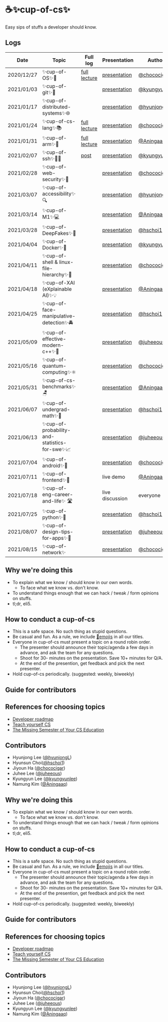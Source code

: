 # ☕✨cup-of-cs✨
Easy sips of stuffs a developer should know.

## Logs
| Date       | Topic                            | Full log                                                                                       | Presentation                                                                                                         | Author                                         |
|------------|----------------------------------|------------------------------------------------------------------------------------------------|----------------------------------------------------------------------------------------------------------------------|------------------------------------------------|
| 2020/12/27 | ✨cup-of-OS✨🌳                  | [full lecture](https://github.com/chococigar/cup-of-cs/blob/main/lectures/1_cup-of-os.md)      | [presentation](https://docs.google.com/presentation/d/1ya2-NfS2mJQ-V4qFdMmBMXSjMTHaSbZGE-x8RvJ-wiM/edit?usp=sharing) | [@chococigar](https://github.com/chococigar)   |
| 2021/01/03 | ✨cup-of-git✨🐙                 |                                                                                                | [presentation](https://docs.google.com/presentation/d/1-7wc_HSzrpNNOqcot3aK6sTF74HHGPgcyVEyPOSi__8/edit?usp=sharing) | [@kyungyunlee](https://github.com/kyungyunlee) |
| 2021/01/17 | ✨cup-of-distributed-systems✨🌐 |                                                                                                | [presentation](https://docs.google.com/presentation/d/1TmyfFXnzr_6p1GJdmfh4JIPK06pKf1zJ3eyNPk555pY/edit?usp=sharing) | [@hyunjongL](http://github.com/hyunjongL)      |
| 2021/01/24 | ✨cup-of-cs-lang✨📚             | [full lecture](https://github.com/chococigar/cup-of-cs/blob/main/lectures/4_cup-of-cs-lang.md) | [presentation](https://docs.google.com/presentation/d/1RVt7Ytw8Bt5KTr57FC7f98kHuGEQrbvHDeGzXqiQXLo/edit?usp=sharing) | [@chococigar](https://github.com/chococigar)   |
| 2021/01/31 | ✨cup-of-arm✨🌰            | [full lecture](https://github.com/chococigar/cup-of-cs/blob/lecture/05-arm/lectures/5_cup-of-cs-arm/cup-of-cs-arm.md)| [presentation](https://docs.google.com/presentation/d/1tyjcIKm3L_xdkjfIuCHWcruoNn0rhefZunncKkhxwEk/edit?usp=sharing) | [@Aningaaq](https://github.com/Aningaaq)       |
| 2021/02/07 | ✨cup-of-ssh✨🕵️‍♂️            | [post](https://kyungyunlee.github.io/blog/ssh)                                                 | [presentation](https://docs.google.com/presentation/d/1F68RsPoWv8AF1-lVf0YmrDp1pWrLjR7I4fzpmushYhE/edit?usp=sharing) | [@kyungyunlee](https://github.com/kyungyunlee) |
| 2021/02/28 | ✨cup-of-web-security✨🔐 | | [presentation](https://docs.google.com/presentation/d/1RVt7Ytw8Bt5KTr57FC7f98kHuGEQrbvHDeGzXqiQXLo/edit?usp=sharing) | [@chococigar](https://github.com/chococigar) |
| 2021/03/07 | ✨cup-of-accessibility✨🔍 | | [presentation](https://docs.google.com/presentation/d/1VX0C22Zz-Fn4DwjSUJeqGFkdzR5ldR3R0u0EIKzOEOw/edit?usp=sharing) | [@hyunjongL](http://github.com/hyunjongL) |
| 2021/03/14 | ✨cup-of-M1✨💻 | | [presentation](https://docs.google.com/presentation/d/1EGxxnN1hNZcaa0nYuN8QMs2JXYNmujlA3z_89Q4iRyo/edit?usp=sharing) | [@Aningaaq](https://github.com/Aningaaq) |
| 2021/03/28 | ✨cup-of-DeepFakes✨🔁 | | [presentation](https://docs.google.com/presentation/d/1XKKtKxf3ZaLqzyxlqjNJtyDHiVEkoYvRgFxjBjDgkTg/edit?usp=sharing) | [@hschoi1](https://github.com/hschoi1) |
| 2021/04/04 | ✨cup-of-Docker✨🐳 | | [presentation](https://docs.google.com/presentation/d/1OotjiG87g1H6JTvBHuWw0RePp1LZVCQF0HR6hERLSig/edit?usp=sharing) | [@kyungyunlee](https://github.com/kyungyunlee) |
| 2021/04/11 | ✨cup-of-shell & linux-file-hierarchy✨🐚 | | [presentation](https://docs.google.com/presentation/d/1IzZ_YyEMEp5PG2opP9mIBdAIDeUcuvLNs1g8nv72BS0/edit?usp=sharing) | [@chococigar](https://github.com/chococigar) |
| 2021/04/18 | ✨cup-of-XAI (eXplainable AI)✨💡 | | [presentation](https://docs.google.com/presentation/d/14ZAPp3MV-ZzOXGhPoBQdBZP_54w7HvDoziItJPuM5uU/edit?usp=sharing) | [@Aningaaq](https://github.com/Aningaaq) |
| 2021/04/25 | ✨cup-of-face-manipulative-detection✨🚔 | | [presentation](https://docs.google.com/presentation/d/1Hf2h4BEFUdAYMjpevz0KaaIknjExA6z29-aXeO49dV0/edit?usp=sharing) | [@hschoi1](https://github.com/hschoi1) |
| 2021/05/09 | ✨cup-of-effective-modern-c++✨📙 | | [presentation](https://docs.google.com/presentation/d/1y9vYsItwK0LlfNZZtWlXH2_TBuPSBs2piCp4pUv7ig8/edit?usp=sharing) | [@juheeous](https://github.com/juheeous) |
| 2021/05/16 | ✨cup-of-quantum-computing✨⚛️   | | [presentation](https://docs.google.com/presentation/d/1wM_vfzlWjy_BKdCTWjW97o_TY00r_gEBmQ1VCGT9SAE/edit?usp=sharing) | [@chococigar](https://github.com/chococigar) |
| 2021/05/31 | ✨cup-of-cs-benchmarks✨🪑 | | [presentation](https://docs.google.com/presentation/d/1_ICdWFq5rgLbNJoI5rmCzEyoN0tsfEYh81nny3Bzk2k/edit?usp=sharing)| [@Aningaaq](https://github.com/Aningaaq) |
| 2021/06/07 | ✨cup-of-undergrad-math✨📐 | | [presentation](https://docs.google.com/presentation/d/1KTXf9n1UZ8kQe71ksvhSfA_b5JtI-C3GdCOYOL8YuyU/edit?usp=sharing)| [@hschoi1](https://github.com/hschoi1) |
| 2021/06/13 | ✨cup-of-probability-and-statistics-for-swe✨📈 | | [presentation](https://docs.google.com/presentation/d/1ZDgdbJhz-7scG4vAU2Pit0b8T-DTs82RDbLLuaaHdC0/edit?usp=sharing)| [@juheeous](https://github.com/juheeous) |
| 2021/07/04 | ✨cup-of-android✨💚 | | [presentation](https://docs.google.com/presentation/d/1yG5A0W8lMXhD-eLUWFQz3SpoIfK2y_SasckIdrF1gbQ/edit?usp=sharing)| [@chococigar](https://github.com/chococigar) |
| 2021/07/11 | ✨cup-of-frontend✨👕 | | live demo | [@Aningaaq](https://github.com/Aningaaq) |
| 2021/07/18 | ✨cup-of-eng-career-and-life✨ 🛣️ | | live discussion | everyone |
| 2021/07/25 | ✨cup-of-python✨🎀| | [presentation](https://drive.google.com/file/d/1uOypYa_fA_fU7hsSEd7adEFuUpL82ajo/view?usp=sharing) |[@hschoi1](https://github.com/hschoi1)   |
| 2021/08/07 | ✨cup-of-design-tips-for-apps✨🎨| | [presentation](https://docs.google.com/presentation/d/1kM52cMmRQ_Ei53FfW1e_J-X5p9aSG9v5yGcQkbrhHHM/edit?usp=sharing)  |[@juheeous](https://github.com/juheeous) |
| 2021/08/15 | ✨cup-of-network✨| | [presentation](https://docs.google.com/presentation/d/1CTDedrgeI0Ler_RMoEYBhC0QBzS-kY-r7kFK5qpBUsU/edit?usp=sharing)|[@chococigar](https://github.com/chococigar) |


## Why we're doing this
* To explain what we know / should know in our own words.
    * To face what we know vs. don't know.
* To understand things enough that we can hack / tweak / form opinions on stuffs.
* tl;dr, eli5.

## How to conduct a cup-of-cs
* This is a safe space. No such thing as stupid questions.
* Be casual and fun. As a rule, we include [🤪emojis](https://emojipedia.org/) in all our titles.
* Everyone in cup-of-cs must present a topic on a round robin order.
    * The presenter should announce their topic/agenda a few days in advance, and ask the team for any questions.
    * Shoot for 30- minutes on the presentation. Save 10+ minutes for Q/A.
    * At the end of the presention, get feedback and pick the next presenter.
* Hold cup-of-cs periodically. (suggested: weekly, biweekly)

## Guide for contributors


## References for choosing topics
* [Developer roadmap](https://github.com/kamranahmedse/developer-roadmap)
* [Teach yourself CS](https://teachyourselfcs.com/)
* [The Missing Semester of Your CS Education](https://missing.csail.mit.edu/)


## Contributors
* Hyunjong Lee ([@hyunjongL](http://github.com/hyunjongL))
* Hyunsun Choi([@hschoi1](http://github.com/hschoi1))
* Jiyoun Ha ([@chococigar](https://github.com/chococigar))
* Juhee Lee ([@juheeous](https://github.com/juheeous))
* Kyungyun Lee ([@kyungyunlee](https://github.com/kyungyunlee))
* Namung Kim ([@Aningaaq](https://github.com/Aningaaq))


## Why we're doing this
* To explain what we know / should know in our own words.
    * To face what we know vs. don't know.
* To understand things enough that we can hack / tweak / form opinions on stuffs.
* tl;dr, eli5.

## How to conduct a cup-of-cs
* This is a safe space. No such thing as stupid questions.
* Be casual and fun. As a rule, we include [🤪emojis](https://emojipedia.org/) in all our titles.
* Everyone in cup-of-cs must present a topic on a round robin order.
    * The presenter should announce their topic/agenda a few days in advance, and ask the team for any questions.
    * Shoot for 30- minutes on the presentation. Save 10+ minutes for Q/A.
    * At the end of the presention, get feedback and pick the next presenter.
* Hold cup-of-cs periodically. (suggested: weekly, biweekly)

## Guide for contributors


## References for choosing topics
* [Developer roadmap](https://github.com/kamranahmedse/developer-roadmap)
* [Teach yourself CS](https://teachyourselfcs.com/)
* [The Missing Semester of Your CS Education](https://missing.csail.mit.edu/)


## Contributors
* Hyunjong Lee ([@hyunjongL](http://github.com/hyunjongL))
* Hyunsun Choi([@hschoi1](http://github.com/hschoi1))
* Jiyoun Ha ([@chococigar](https://github.com/chococigar))
* Juhee Lee ([@juheeous](https://github.com/juheeous))
* Kyungyun Lee ([@kyungyunlee](https://github.com/kyungyunlee))
* Namung Kim ([@Aningaaq](https://github.com/Aningaaq))
